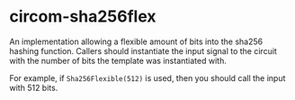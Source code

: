 # circom-sha256flex
An implementation allowing a flexible amount of bits into the sha256 hashing function. Callers should instantiate the input signal to the circuit with the number of bits the template was instantiated with.

For example, if `Sha256Flexible(512)` is used, then you should call the input with 512 bits.